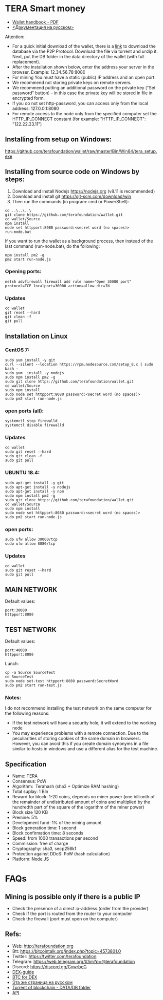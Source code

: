 ﻿# TERA Smart money

* [Wallet handbook - PDF](https://drive.google.com/file/d/1ej-8jkjKd3p78vdGXWkzzVJq5PTgyxEw/view?usp=sharing)
* [<Документация на русском>](https://github.com/terafoundation/wallet/tree/master/Doc/Rus)


Attention:
* For a quick initial download of the wallet, there is a [link](https://github.com/terafoundation/wallet/raw/master/Torrent/Tera-folder-DB.torrent) to download the database via the P2P Protocol. Download the file via torrent and unzip it. Next, put the DB folder in the data directory of the wallet (with full replacement).
* After the installation shown below, enter the address your server in the browser. Example: 12.34.56.78:8080
* For mining You must have a static (public) IP address and an open port.
* We recommend not storing private keys on remote servers.
* We recommend putting an additional password on the private key ("Set password" button) - in this case the private key will be stored in file in encrypted form.
* If you do not set http-password, you can access only from the local address: 127.0.0.1:8080
* For remote access to the node only from the specified computer set the HTTP_IP_CONNECT constant (for example: "HTTP_IP_CONNECT": "122.22.33.11")


## Installing from setup on Windows:
https://github.com/terafoundation/wallet/raw/master/Bin/Win64/tera_setup.exe


## Installing from source code on Windows by steps:

1. Download and install Nodejs https://nodejs.org (v8.11 is recommended)
2. Download and install git https://git-scm.com/download/win
3. Then run the commands (in program: cmd or PowerShell):

```
cd ..\..\..\
git clone https://github.com/terafoundation/wallet.git
cd wallet/Source
npm install
node set httpport:8080 password:<secret word (no spaces)>
run-node.bat

```
If you want to run the wallet as a background process, then instead of the last command (run-node.bat), do the following:
```
npm install pm2 -g
pm2 start run-node.js
```

### Opening ports:
```
netsh advfirewall firewall add rule name="Open 30000 port" protocol=TCP localport=30000 action=allow dir=IN
```

### Updates

```
cd wallet
git reset --hard 
git clean -f
git pull 
```



## Installation on Linux 

### CentOS 7:


```
sudo yum install -y git
curl --silent --location https://rpm.nodesource.com/setup_8.x | sudo bash -
sudo yum  install -y nodejs
sudo npm install pm2 -g
sudo git clone https://github.com/terafoundation/wallet.git
cd wallet/Source
sudo npm install
sudo node set httpport:8080 password:<secret word (no spaces)>
sudo pm2 start run-node.js
```

### open ports (all):
```
systemctl stop firewalld 
systemctl disable firewalld
```

### Updates

```
cd wallet
sudo git reset --hard 
sudo git clean -f
sudo git pull 
```



### UBUNTU 18.4:

```
sudo apt-get install -y git
sudo apt-get install -y nodejs
sudo apt-get install -y npm
sudo npm install pm2 -g
sudo git clone https://github.com/terafoundation/wallet.git
cd wallet/Source
sudo npm install
sudo node set httpport:8080 password:<secret word (no spaces)>
sudo pm2 start run-node.js
```

### open ports:

```
sudo ufw allow 30000/tcp
sudo ufw allow 8080/tcp
```




### Updates

```
cd wallet
sudo git reset --hard 
sudo git pull 
```

## MAIN NETWORK
Default values:
```
port:30000
httpport:8080
```



## TEST NETWORK
Default values:
```
port:40000
httpport:8080
```
Lunch: 
```
cp -a Source SourceTest
cd SourceTest
sudo node set-test httpport:8080 password:SecretWord
sudo pm2 start run-test.js
```
### Notes:
I do not recommend installing the test network on the same computer for the following reasons:
* If the test network will have a security hole, it will extend to the working node
* You may experience problems with a remote connection. Due to the peculiarities of storing cookies of the same domain in browsers. However, you can avoid this if you create domain synonyms in a file similar to hosts in windows and use a different alias for the test machine.








## Specification

* Name: TERA
* Consensus: PoW
* Algorithm:  Terahash (sha3 + Optimize RAM hashing)
* Total suplay: 1 Bln
* Reward for block: 1-20 coins, depends on miner power (one billionth of the remainder of undistributed amount of coins and multiplied by the hundredth part of the square of the logarithm of the miner power)
* Block size 120 KB
* Premine: 5%
* Development fund: 1% of the mining amount
* Block generation time: 1 second
* Block confirmation time: 8 seconds
* Speed: from 1000 transactions per second
* Commission: free of charge 
* Cryptography: sha3, secp256k1
* Protection against DDoS: PoW (hash calculation)
* Platform: Node.JS


# FAQs

## Mining is possible only if there is a public IP
* Check the presence of a direct ip-address (order from the provider)
* Check if the port is routed from the router to your computer
* Check the firewall (port must open on the computer)



## Refs:
* Web: http://terafoundation.org
* Btt: https://bitcointalk.org/index.php?topic=4573801.0
* Twitter: https://twitter.com/terafoundation
* Telegram: https://web.telegram.org/#/im?p=@terafoundation
* Discord: https://discord.gg/CvwrbeG
* [DEX-guide](https://docs.google.com/document/d/1qvVRfLq3qcYYF6dcsAAAqoGyBFF4njXUYZXZfTPWd2w/edit?usp=sharing)
* [BTC for DEX](https://docs.google.com/document/d/19vRY6tkbTP8tubZxM01llwnMyz4P6IzY0zvnargrU6k/edit?usp=sharing)
* [Эта же страница на русском](https://github.com/terafoundation/wallet/tree/master/Doc/Rus)
* [Torrent of blockchain - DATA/DB folder](https://github.com/terafoundation/wallet/raw/master/Torrent/Tera-folder-DB.torrent)
* [API](https://github.com/terafoundation/wallet/blob/master/Doc/Eng/API.md)



